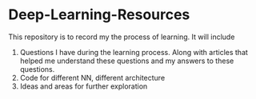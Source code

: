 # Deep-Learning-Resources

This repository is to record my the process of learning. It will include
  1. Questions I have during the learning process. Along with articles that helped me understand these questions and my answers to these questions.
  2. Code for different NN, different architecture
  3. Ideas and areas for further exploration
